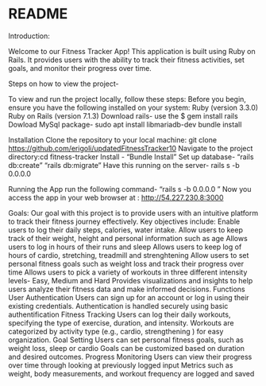 # README

Introduction:

Welcome to our Fitness Tracker App! This application is built using Ruby on Rails. It provides users with the ability to track their fitness activities, set goals, and monitor their progress over time. 


Steps on how to view the project-

To view and run the project locally, follow these steps:
Before you begin, ensure you have the following installed on your system:
Ruby (version 3.3.0)
Ruby on Rails (version 7.1.3)
Download rails-  use the $ gem install rails
Dowload MySql package- 
sudo apt install libmariadb-dev
bundle install

Installation
Clone the repository to your local machine: git clone https://github.com/erigoli/updatedFitnessTracker10
Navigate to the project directory:cd fitness-tracker
Install - “Bundle Install”
Set up database- “rails db:create” “rails db:migrate”
Have this running on the server- rails s -b 0.0.0.0

Running the App
run the following command- “rails s -b 0.0.0.0 ”
Now you access the app in your web browser at : http://54.227.230.8:3000

Goals: 
Our goal with this project is to provide users with an intuitive platform to track their fitness journey effectively. Key objectives include:
Enable users to log their daily steps, calories, water intake.
Allow users to keep track of their weight, height and personal information such as age
Allows users to log in hours of their runs and sleep 
Allows users to keep log of hours of cardio, stretching, treadmill and strenghtening 
Allow users to set personal fitness goals such as weight loss and track their progress over time
Allows users to pick a variety of workouts in three different intensity levels- Easy, Medium and Hard
Provides visualizations and insights to help users analyze their fitness data and make informed decisions.
Functions
User Authentication
Users can sign up for an account or log in using their existing credentials.
Authentication is handled securely using basic authentification
Fitness Tracking
Users can log their daily workouts, specifying the type of exercise, duration, and intensity.
Workouts are categorized by activity type (e.g., cardio, strengthening ) for easy organization.
Goal Setting
Users can set personal fitness goals, such as weight loss, sleep or cardio
Goals can be customized based on duration and desired outcomes.
Progress Monitoring
Users can view their progress over time through looking at previously logged input
Metrics such as weight, body measurements, and workout frequency are logged and saved
